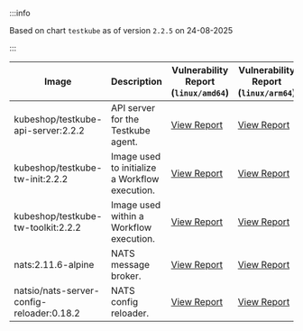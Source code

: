:::info

Based on chart `testkube` as of version `2.2.5` on 24-08-2025

:::

| Image | Description | Vulnerability Report (`linux/amd64`) | Vulnerability Report (`linux/arm64`) | Docker Image |
|-------|-------------|----------------------------------------|----------------------------------------|--------------|
| kubeshop/testkube-api-server:2.2.2 | API server for the Testkube agent. | [View Report](./testkube-api-server-2.2.2_linux_amd64.md) | [View Report](./testkube-api-server-2.2.2_linux_arm64.md) | [View Image](https://hub.docker.com/layers/kubeshop/testkube-api-server/2.2.2/images/sha256-87c51580db06f1b64e3778edd25d8a4ed9ea9179edf683c7a06b86e3eb268674?context=explore) |
| kubeshop/testkube-tw-init:2.2.2 | Image used to initialize a Workflow execution. | [View Report](./testkube-tw-init-2.2.2_linux_amd64.md) | [View Report](./testkube-tw-init-2.2.2_linux_arm64.md) | [View Image](https://hub.docker.com/layers/kubeshop/testkube-tw-init/2.2.2/images/sha256-6df1a47a7baa363a5334c8744107549c4ba045e8773f30f78b525491ffe5b474?context=explore) |
| kubeshop/testkube-tw-toolkit:2.2.2 | Image used within a Workflow execution. | [View Report](./testkube-tw-toolkit-2.2.2_linux_amd64.md) | [View Report](./testkube-tw-toolkit-2.2.2_linux_arm64.md) | [View Image](https://hub.docker.com/layers/kubeshop/testkube-tw-toolkit/2.2.2/images/sha256-aa394461138bdb8efef26e2bab3018e3bbb6738413ee76082f7ed9766d35f410?context=explore) |
| nats:2.11.6-alpine | NATS message broker. | [View Report](./nats-2.11.6-alpine_linux_amd64.md) | [View Report](./nats-2.11.6-alpine_linux_arm64.md) | [View Image](https://hub.docker.com/layers/library/nats/2.11.6-alpine/images/sha256-de0f76b542a7950f4a7a944c5a201f51a72be5aac3e71fbc64f14898e3ae1965?context=explore) |
| natsio/nats-server-config-reloader:0.18.2 | NATS config reloader. | [View Report](./nats-server-config-reloader-0.18.2_linux_amd64.md) | [View Report](./nats-server-config-reloader-0.18.2_linux_arm64.md) | [View Image](https://hub.docker.com/layers/natsio/nats-server-config-reloader/0.18.2/images/sha256-902e9a716beaddfa937bba2a94bf1af779cec3c1a9acc309d68ba7cbea35a833?context=explore) |
